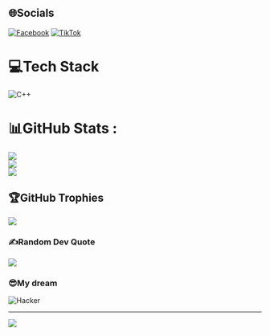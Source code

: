 
## 🌐Socials
[![Facebook](https://img.shields.io/badge/Facebook-%231877F2.svg?logo=Facebook&logoColor=white)](https://www.facebook.com/truongthanhzzzOO/) [![TikTok](https://img.shields.io/badge/TikTok-%23000000.svg?logo=TikTok&logoColor=white)](https://tiktok.com/@https://www.tiktok.com/@thanh_pro12) 

# 💻Tech Stack
![C++](https://img.shields.io/badge/c++-%2300599C.svg?style=for-the-badge&logo=c%2B%2B&logoColor=white)
# 📊GitHub Stats :
![](https://github-readme-stats.vercel.app/api?username=Thanhcodelor&theme=radical&hide_border=false&include_all_commits=false&count_private=false)<br/>
![](https://github-readme-streak-stats.herokuapp.com/?user=Thanhcodelor&theme=radical&hide_border=false)<br/>
![](https://github-readme-stats.vercel.app/api/top-langs/?username=Thanhcodelor&theme=radical&hide_border=false&include_all_commits=false&count_private=false&layout=compact)

## 🏆GitHub Trophies
![](https://github-trophies.vercel.app/?username=Thanhcodelor&theme=radical&no-frame=false&no-bg=false&margin-w=4)

### ✍️Random Dev Quote
![](https://quotes-github-readme.vercel.app/api?type=horizontal&theme=dark)

### 😎My dream
![Hacker](main/H.jpg)



---
[![](https://visitcount.itsvg.in/api?id=Thanhcodelor&icon=0&color=0)](https://visitcount.itsvg.in)
